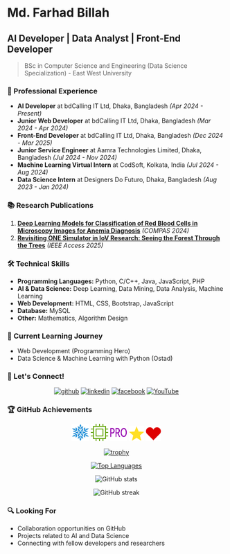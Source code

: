 # Md. Farhad Billah
## AI Developer | Data Analyst | Front-End Developer

> BSc in Computer Science and Engineering (Data Science Specialization) - East West University

### 💼 Professional Experience
- **AI Developer** at bdCalling IT Ltd, Dhaka, Bangladesh *(Apr 2024 - Present)*
- **Junior Web Developer** at bdCalling IT Ltd, Dhaka, Bangladesh *(Mar 2024 - Apr 2024)*
- **Front-End Developer** at bdCalling IT Ltd, Dhaka, Bangladesh *(Dec 2024 - Mar 2025)*
- **Junior Service Engineer** at Aamra Technologies Limited, Dhaka, Bangladesh *(Jul 2024 - Nov 2024)*
- **Machine Learning Virtual Intern** at CodSoft, Kolkata, India *(Jul 2024 - Aug 2024)*
- **Data Science Intern** at Designers Do Futuro, Dhaka, Bangladesh *(Aug 2023 - Jan 2024)*

### 📚 Research Publications
1. [**Deep Learning Models for Classification of Red Blood Cells in Microscopy Images for Anemia Diagnosis**](https://ieeexplore.ieee.org/document/10797203) *(COMPAS 2024)*
2. [**Revisiting ONE Simulator in IoV Research: Seeing the Forest Through the Trees**](https://ieeexplore.ieee.org/document/10929018) *(IEEE Access 2025)*

### 🛠️ Technical Skills
- **Programming Languages:** Python, C/C++, Java, JavaScript, PHP
- **AI & Data Science:** Deep Learning, Data Mining, Data Analysis, Machine Learning
- **Web Development:** HTML, CSS, Bootstrap, JavaScript
- **Database:** MySQL
- **Other:** Mathematics, Algorithm Design

### 🌱 Current Learning Journey
- Web Development (Programming Hero)
- Data Science & Machine Learning with Python (Ostad)

### 🤝 Let's Connect!
<div align="center">
  <a href="https://github.com/Farhad0111"><img src='https://cdn.jsdelivr.net/npm/simple-icons@3.0.1/icons/github.svg' alt='github' height='40' width='40'/></a>
  <a href="https://www.linkedin.com/in/md-farhad-19234a250/"><img src='https://cdn.jsdelivr.net/npm/simple-icons@3.0.1/icons/linkedin.svg' alt='linkedin' height='40' width='40'/></a>
  <a href="https://www.facebook.com/farhad.billah"><img src='https://cdn.jsdelivr.net/npm/simple-icons@3.0.1/icons/facebook.svg' alt='facebook' height='40' width='40'/></a>
  <a href="https://www.youtube.com/channel/UCDWMP5_3kmwx6KC5T_NjWeg"><img src='https://cdn.jsdelivr.net/npm/simple-icons@3.0.1/icons/youtube.svg' alt='YouTube' height='40' width='40'/></a>
</div>

### 🏆 GitHub Achievements
<div align="center">
  <a href='https://archiveprogram.github.com/'><img src='https://raw.githubusercontent.com/acervenky/animated-github-badges/master/assets/acbadge.gif' width='40' height='40'/></a>
  <a href='https://docs.github.com/en/developers'><img src='https://raw.githubusercontent.com/acervenky/animated-github-badges/master/assets/devbadge.gif' width='40' height='40'/></a>
  <a href='https://github.com/pricing'><img src='https://raw.githubusercontent.com/acervenky/animated-github-badges/master/assets/pro.gif' width='40' height='40'/></a>
  <a href='https://stars.github.com/'><img src='https://raw.githubusercontent.com/acervenky/animated-github-badges/master/assets/starbadge.gif' width='35' height='35'/></a>
  <a href='https://docs.github.com/en/github/supporting-the-open-source-community-with-github-sponsors'><img src='https://raw.githubusercontent.com/acervenky/animated-github-badges/master/assets/sponsorbadge.gif' width='35' height='35'/></a>
</div>

<div align="center">
  
  [![trophy](https://github-profile-trophy.vercel.app/?username=Farhad0111&theme=nord&column=7)](https://github.com/ryo-ma/github-profile-trophy)
  
  [![Top Languages](https://github-readme-stats.vercel.app/api/top-langs/?username=Farhad0111&layout=compact&theme=dark)](https://github.com/anuraghazra/github-readme-stats)
  
  ![GitHub stats](https://github-readme-stats.vercel.app/api?username=Farhad0111&show_icons=true&count_private=true&theme=radical)
  
  ![GitHub streak](https://streak-stats.demolab.com/?user=Farhad0111&theme=tokyonight)
  
</div>

### 🔍 Looking For
- Collaboration opportunities on GitHub
- Projects related to AI and Data Science
- Connecting with fellow developers and researchers
